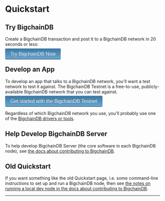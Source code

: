 # Quickstart

<style media="screen" type="text/css">
    .button {
        border-top: 1px solid #96d1f8;
        background: #65a9d7;
        background: -webkit-gradient(linear, left top, left bottom, from(#3e779d), to(#65a9d7));
        background: -webkit-linear-gradient(top, #3e779d, #65a9d7);
        background: -moz-linear-gradient(top, #3e779d, #65a9d7);
        background: -ms-linear-gradient(top, #3e779d, #65a9d7);
        background: -o-linear-gradient(top, #3e779d, #65a9d7);
        padding: 8.5px 17px;
        -webkit-border-radius: 3px;
        -moz-border-radius: 3px;
        border-radius: 3px;
        -webkit-box-shadow: rgba(0,0,0,1) 0 1px 0;
        -moz-box-shadow: rgba(0,0,0,1) 0 1px 0;
        box-shadow: rgba(0,0,0,1) 0 1px 0;
        text-shadow: rgba(0,0,0,.4) 0 1px 0;
        color: white;
        font-size: 16px;
        font-family: Arial, Sans-Serif;
        text-decoration: none;
        vertical-align: middle;
    }
    .button:hover {
        border-top-color: #28597a;
        background: #28597a;
        color: #ccc;
    }
    .button:active {
        border-top-color: #1b435e;
        background: #1b435e;
    }
    a.button:visited {
        color: white
    }
    .buttondiv {
        margin-bottom: 1.5em;
    }
</style>

## Try BigchainDB

Create a BigchainDB transaction and post it to a BigchainDB network in 20 seconds or less:

<div class="buttondiv">
    <a class="button" href="https://www.bigchaindb.com/getstarted/">Try BigchainDB Now</a>
</div>

## Develop an App

To develop an app that talks to a BigchainDB network, you'll want a test network to test it against. The BigchainDB Testnet is a free-to-use, publicly-available BigchainDB network that you can test against.

<div class="buttondiv">
    <a class="button" href="https://testnet.bigchaindb.com/">Get started with the BigchainDB Testnet</a>
</div>

Regardless of which BigchainDB network you use, you'll probably use one of the [BigchainDB drivers or tools](https://www.bigchaindb.com/getstarted/#drivers).

## Help Develop BigchainDB Server

To help develop BigchainDB Server (the core software in each BigchainDB node), see [the docs about contributing to BigchainDB](https://docs.bigchaindb.com/projects/contributing/en/latest/index.html).

## Old Quickstart

If you want something like the old Quickstart page, i.e. some command-line instructions to set up and run a BigchainDB node, then see [the notes on running a local dev node in the docs about contributing to BigchainDB](https://docs.bigchaindb.com/projects/contributing/en/latest/dev-setup-coding-and-contribution-process/index.html).

<hr>

<br>
<br>
<br>
<br>
<br>
<br>
<br>
<br>
<br>
<br>
<br>
<br>
